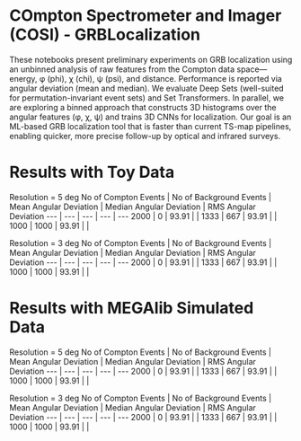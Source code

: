 # COmpton Spectrometer and Imager (COSI) - GRBLocalization

These notebooks present preliminary experiments on GRB localization using an unbinned analysis of raw features from the Compton data space—energy, φ (phi), χ (chi), ψ (psi), and distance. Performance is reported via angular deviation (mean and median). We evaluate Deep Sets (well-suited for permutation-invariant event sets) and Set Transformers. In parallel, we are exploring a binned approach that constructs 3D histograms over the angular features (φ, χ, ψ) and trains 3D CNNs for localization. Our goal is an ML-based GRB localization tool that is faster than current TS-map pipelines, enabling quicker, more precise follow-up by optical and infrared surveys.


# Results with Toy Data

Resolution = 5 deg
No of Compton Events | No of Background Events | Mean Angular Deviation | Median Angular Deviation | RMS Angular Deviation 
--- | --- | --- | --- | --- 
2000 | 0 | 93.91 | | 
1333 | 667 | 93.91 | | 
1000 | 1000 | 93.91 | | 


Resolution = 3 deg
No of Compton Events | No of Background Events | Mean Angular Deviation | Median Angular Deviation | RMS Angular Deviation 
--- | --- | --- | --- | --- 
2000 | 0 | 93.91 | | 
1333 | 667 | 93.91 | | 
1000 | 1000 | 93.91 | | 

# Results with MEGAlib Simulated Data

Resolution = 5 deg
No of Compton Events | No of Background Events | Mean Angular Deviation | Median Angular Deviation | RMS Angular Deviation 
--- | --- | --- | --- | --- 
2000 | 0 | 93.91 | | 
1333 | 667 | 93.91 | | 
1000 | 1000 | 93.91 | | 


Resolution = 3 deg
No of Compton Events | No of Background Events | Mean Angular Deviation | Median Angular Deviation | RMS Angular Deviation 
--- | --- | --- | --- | --- 
2000 | 0 | 93.91 | | 
1333 | 667 | 93.91 | | 
1000 | 1000 | 93.91 | | 
